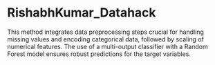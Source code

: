 # RishabhKumar_Datahack
This method integrates data preprocessing steps crucial for handling missing values and encoding categorical data, followed by scaling of numerical features. The use of a multi-output classifier with a Random Forest model ensures robust predictions for the target variables.
